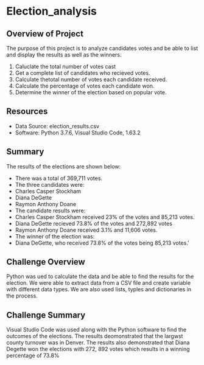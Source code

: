 # Election_analysis

## Overview of Project

The purpose of this project is to analyze candidates votes and be able to list and display the results as well as the winners. 

1. Caluclate the total number of votes cast
2. Get a complete list of candidates who recieved votes.
3. Calculate thetotal number of votes each candidate received.
4. Calculate the percentage of votes each candidate won.
5. Determine the winner of the election based on popular vote. 

## Resources
- Data Source: election_results.csv
- Software: Python 3.7.6, Visual Studio Code, 1.63.2

## Summary
The results of the elections are shown below:
- There was a total of 369,711 votes.
- The three candidates were: 
 - Charles Casper Stockham
 - Diana DeGette
 - Raymon Anthony Doane
- The candidate results were:
 - Charles Casper Stockham received 23% of the votes and 85,213 votes.
 - Diana DeGette recieved 73.8% of the votes and 272,892 votes
 - Raymon Anthony Doane received 3.1% and 11,606 votes. 
- The winner of the election was: 
 - Diana DeGette, who received 73.8% of the votes being 85,213 votes.'

## Challenge Overview
Python was ued to calculate the data and be able to find the results for the election. We were able to extract data from a CSV file and create variable with different data types. We are also used lists, typles and dictionaries in the process.

## Challenge Summary

Visual Studio Code was used along with the Python software to find the outcomes of the elections. The results deomonstrated that the largwst county turnover was in Denver.  The results also demonstrated that Diana Degette won the elections with 272, 892 votes which results in a winning percentage of 73.8%
